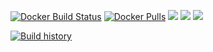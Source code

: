[![Docker Build Status](https://img.shields.io/docker/build/j2ghz/customarmory.svg)](https://hub.docker.com/r/j2ghz/customarmory/builds/)
[![Docker Pulls](https://img.shields.io/docker/pulls/j2ghz/customarmory.svg)](https://hub.docker.com/r/j2ghz/customarmory/)
[![](https://images.microbadger.com/badges/image/j2ghz/customarmory.svg)](https://microbadger.com/images/j2ghz/customarmory "Get your own image badge on microbadger.com")
[![](https://images.microbadger.com/badges/version/j2ghz/customarmory.svg)](https://microbadger.com/images/j2ghz/customarmory "Get your own version badge on microbadger.com")
[![](https://images.microbadger.com/badges/commit/j2ghz/customarmory.svg)](https://microbadger.com/images/j2ghz/customarmory "Get your own commit badge on microbadger.com")

[![Build history](https://buildstats.info/travisci/chart/j2ghz/CustomArmory)](https://travis-ci.com/j2ghz/CustomArmory/builds)
